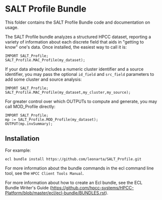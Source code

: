 # SALT Profile Bundle

This folder contains the SALT Profile Bundle code and documentation on usage.

The SALT Profile bundle analyzes a structured HPCC dataset, reporting a variety of information about each discrete field that aids in "getting to know" one's data.  Once installed, the easiest way to call it is:
````
IMPORT SALT_Profile;
SALT_Profile.MAC_Profile(my_dataset);
````

If your data already includes a numeric cluster identifier and a source identifier, you may pass the optional `id_field` and `src_field` parameters to add some  cluster and source analysis:
````
IMPORT SALT_Profile;
SALT_Profile.MAC_Profile(my_dataset,my_cluster,my_source);
````

For greater control over which OUTPUTs to compute and generate, you may call MOD_Profile directly:
````
IMPORT SALT_Profile;
mp := SALT_Profile.MOD_Profile(my_dataset);
OUTPUT(mp.invSummary);
````

## Installation

For example:

    ecl bundle install https://github.com/leonarta/SALT_Profile.git

For more information about the bundle commands in the ecl command line tool, see the `HPCC Client Tools Manual`.

For more information about how to create an Ecl bundle, see the ECL Bundle Writer's Guide (https://github.com/hpcc-systems/HPCC-Platform/blob/master/ecl/ecl-bundle/BUNDLES.rst).
